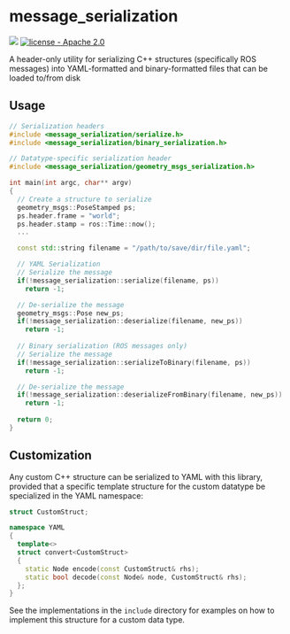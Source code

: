 # message_serialization
![](https://github.com/swri-robotics/message_serialization/workflows/CI/badge.svg)
[![license - Apache 2.0](https://img.shields.io/:license-Apache%202.0-yellowgreen.svg)](https://opensource.org/licenses/Apache-2.0)

A header-only utility for serializing C++ structures (specifically ROS messages) into YAML-formatted and binary-formatted files that can be loaded to/from disk

## Usage

```c++
// Serialization headers
#include <message_serialization/serialize.h>
#include <message_serialization/binary_serialization.h>

// Datatype-specific serialization header
#include <message_serialization/geometry_msgs_serialization.h>

int main(int argc, char** argv)
{
  // Create a structure to serialize
  geometry_msgs::PoseStamped ps;
  ps.header.frame = "world";
  ps.header.stamp = ros::Time::now();
  ...

  const std::string filename = "/path/to/save/dir/file.yaml";

  // YAML Serialization
  // Serialize the message
  if(!message_serialization::serialize(filename, ps))
    return -1;

  // De-serialize the message
  geometry_msgs::Pose new_ps;
  if(!message_serialization::deserialize(filename, new_ps))
    return -1;
    
  // Binary serialization (ROS messages only)
  // Serialize the message
  if(!message_serialization::serializeToBinary(filename, ps))
    return -1;

  // De-serialize the message
  if(!message_serialization::deserializeFromBinary(filename, new_ps))
    return -1;
    
  return 0;
}
```

## Customization

Any custom C++ structure can be serialized to YAML with this library, provided that a specific template structure for the custom datatype be specialized in the YAML namespace:

```c++
struct CustomStruct;

namespace YAML
{
  template<>
  struct convert<CustomStruct>
  {
    static Node encode(const CustomStruct& rhs);
    static bool decode(const Node& node, CustomStruct& rhs);
  };
}
```

See the implementations in the `include` directory for examples on how to implement this structure for a custom data type.
